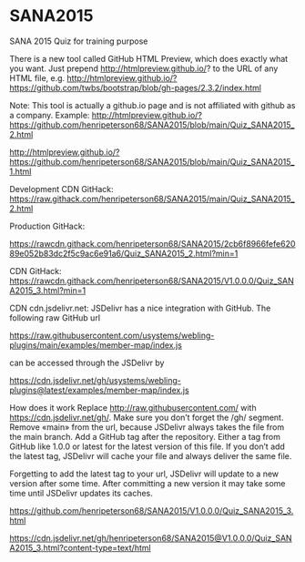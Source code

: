 # SANA2015
SANA 2015 Quiz for training purpose

There is a new tool called GitHub HTML Preview, which does exactly what you want. Just prepend http://htmlpreview.github.io/? to the URL of any HTML file, e.g. http://htmlpreview.github.io/?https://github.com/twbs/bootstrap/blob/gh-pages/2.3.2/index.html

Note: This tool is actually a github.io page and is not affiliated with github as a company.
Example: 
http://htmlpreview.github.io/?https://github.com/henripeterson68/SANA2015/blob/main/Quiz_SANA2015_2.html

http://htmlpreview.github.io/?https://github.com/henripeterson68/SANA2015/blob/main/Quiz_SANA2015_1.html

Development CDN GitHack:
https://raw.githack.com/henripeterson68/SANA2015/main/Quiz_SANA2015_2.html

Production GitHack:

https://rawcdn.githack.com/henripeterson68/SANA2015/2cb6f8966fefe62089e052b83dc2f5c9ac6e91a6/Quiz_SANA2015_2.html?min=1

CDN GitHack:
https://rawcdn.githack.com/henripeterson68/SANA2015/V1.0.0.0/Quiz_SANA2015_3.html?min=1

CDN cdn.jsdelivr.net:
JSDelivr has a nice integration with GitHub. The following raw GitHub url

https://raw.githubusercontent.com/usystems/webling-plugins/main/examples/member-map/index.js

can be accessed through the JSDelivr by

https://cdn.jsdelivr.net/gh/usystems/webling-plugins@latest/examples/member-map/index.js

How does it work
Replace http://raw.githubusercontent.com/ with https://cdn.jsdelivr.net/gh/. Make sure you don’t forget the /gh/ segment.
Remove «main» from the url, because JSDelivr always takes the file from the main branch.
Add a GitHub tag after the repository. Either a tag from GitHub like 1.0.0 or latest for the latest version of this file.
If you don’t add the latest tag, JSDelivr will cache your file and always deliver the same file.

Forgetting to add the latest tag to your url, JSDelivr will update to a new version after some time. After committing a new version it may take some time until JSDelivr updates its caches.

https://github.com/henripeterson68/SANA2015/V1.0.0.0/Quiz_SANA2015_3.html

https://cdn.jsdelivr.net/gh/henripeterson68/SANA2015@V1.0.0.0/Quiz_SANA2015_3.html?content-type=text/html


